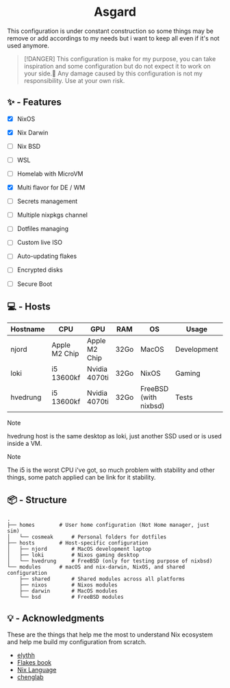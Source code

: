 <div align="center">
  <h1> Asgard </h1>
</div>

This configuration is under constant construction so some things may be remove or add accordings to my needs but i want to keep all even if it's not used anymore.

> [!DANGER]
> This configuration is make for my purpose, you can take inspiration and some configuration but do not expect it to work on your side.🙂
> Any damage caused by this configuration is not my responsibility. Use at your own risk.

## ✨️ - Features

- [x] NixOS
- [x] Nix Darwin
- [ ] Nix BSD
- [ ] WSL
- [ ] Homelab with MicroVM
- [x] Multi flavor for DE / WM
- [ ] Secrets management
- [ ] Multiple nixpkgs channel
- [ ] Dotfiles managing
- [ ] Custom live ISO
- [ ] Auto-updating flakes
- [ ] Encrypted disks
- [ ] Secure Boot


## 💻 - Hosts

| Hostname | CPU           | GPU            | RAM  | OS                    | Usage       | Status   | 
| -------- | ------------- | -------------- | ---- | --------------------- | ----------- | :------: |
| njord    | Apple M2 Chip | Apple M2 Chip  | 32Go | MacOS                 | Development | 🟢️       |
| loki     | i5 13600kf    | Nvidia 4070ti  | 32Go | NixOS                 | Gaming      | 🟢️       |
| hvedrung | i5 13600kf    | Nvidia 4070ti  | 32Go | FreeBSD (with nixbsd) | Tests       | 🔴️       |

> [!NOTE]
> hvedrung host is the same desktop as loki, just another SSD used or is used inside a VM.

> [!NOTE]
> The i5 is the worst CPU i've got, so much problem with stability and other things, some patch applied can be link for it stability.

## 📦 - Structure

```
.
├── homes        # User home configuration (Not Home manager, just sim)
│   └── cosmeak      # Personal folders for dotfiles
├── hosts        # Host-specific configuration
│   ├── njord        # MacOS development laptop
│   ├── loki         # Nixos gaming desktop
│   └── hvedrung     # FreeBSD (only for testing purpose of nixbsd)
└── modules      # macOS and nix-darwin, NixOS, and shared configuration
    ├── shared       # Shared modules across all platforms
    ├── nixos        # Nixos modules
    ├── darwin       # MacOS modules
    └── bsd          # FreeBSD modules
```

## 💡 - Acknowledgments

These are the things that help me the most to understand Nix ecosystem and help me build my configuration from scratch.

- [elythh](https://github.com/elythh/flake)
- [Flakes book](https://nixos-and-flakes.thiscute.world/)
- [Nix Language](https://nix.dev/)
- [chenglab](https://github.com/eh8/chenglab/blob/main/modules/macos/base.nix)
